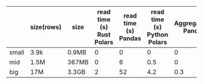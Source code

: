 | | size(rows) | size | read time (s) Rust Polars | read time (s) Pandas | read time (s) Python Polars |Aggregations Pandas | Aggregations Python Polars |
|---|---|---|---| --- | --- | --- | --- |
| small | 3.9k | 0.9MB | 0 | 0 | 0 | 0 | 0 |
| mid | 1.5M | 367MB | 0 | 6 | 0.5 | 0 | 0.0 |
| big | 17M | 3.3GB | 2 | 52 | 4.2 | 0.3 | 0.1 |

